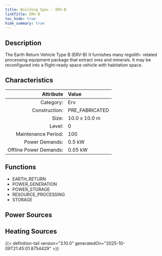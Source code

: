```yaml
---
title: Building Spec - ERV-B
linkTitle: ERV-B
toc_hide: true
hide_summary: true
---
```

<!-- This is generated by the MarsSim HelpGenertor, do not edit. -->

## Description
The Earth Return Vehicle Type B (ERV-B) It furnishes many regolith-&#10;related processing equipment package that extract ores and minerals. It may be &#10;reconfigured into a flight-ready space vehicle with habitation space.

## Characteristics

| Attribute      | Value |
|--------:|:------|
|Category:|Erv|
|Construction:|PRE_FABRICATED|
|Size:|10.0 x 10.0 m|
|Level:|0|
|Maintenance Period:|100|
|Power Demands:|0.5 kW|
|Offline Power Demands:|0.05 kW|

## Functions
      
- EARTH_RETURN
- POWER_GENERATION
- POWER_STORAGE
- RESOURCE_PROCESSING
- STORAGE


## Power Sources
      

## Heating Sources



{{< definition-tail version="3.10.0" generatedOn="2025-10-09T21:45:01.8754429" >}}

